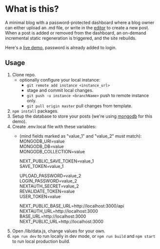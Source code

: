 # What is this? 
A minimal blog with a password-protected dashboard where a blog owner can either upload an .md file, or write in the [editor](https://github.com/uiwjs/react-md-editor) to create a new post. When a post is added or removed from the dashboard, an on-demand incremental static regeneration is triggered, and the site rebuilds. 

Here's a [live demo](https://blog-gmzi.vercel.app), password is already added to login.

## Usage

1. Clone repo.
    - optionally configure your local instance:
        - `git remote add instance <instance_url>`
        - stage and commit local changes.
        - `git push -u instance <branchName>` push to remote instance only. 
        - `git pull origin master` pull changes from template.
2. `npm install` packages.
3. Setup the database to store your posts (we're using [mongodb](https://www.mongodb.com) for this demo).
4. Create .env.local file with these variables:
    - (mind fields marked as "value_1" and "value_2" must match):  
        MONGODB_URI=value  
        MONGODB_DB=value  
        MONGODB_COLLECTION=value  

        NEXT_PUBLIC_SAVE_TOKEN=value_1  
        SAVE_TOKEN=value_1  

        UPLOAD_PASSWORD=value_2  
        LOGIN_PASSWORD=value_2  
        NEXTAUTH_SECRET=value_2  
        REVALIDATE_TOKEN=value  
        USER_TOKEN=value  

        NEXT_PUBLIC_BASE_URL=http://localhost:3000/api  
        NEXTAUTH_URL=http://localhost:3000  
        BASE_URL=http://localhost:3000  
        NEXT_PUBLIC_URL=http://localhost:3000
5. Open /lib/data.js, change values for your own.
6. `npm run dev` to run locally in dev mode, or `npm run build` and `npm start` to run local production build.



